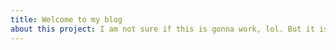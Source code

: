 ```yaml
---
title: Welcome to my blog
about this project: I am not sure if this is gonna work, lol. But it is fun to try this out!
---
```

